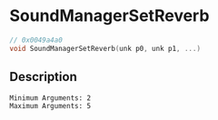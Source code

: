# SoundManagerSetReverb
```c
// 0x0049a4a0
void SoundManagerSetReverb(unk p0, unk p1, ...)
```
## Description
```
Minimum Arguments: 2
Maximum Arguments: 5
```
